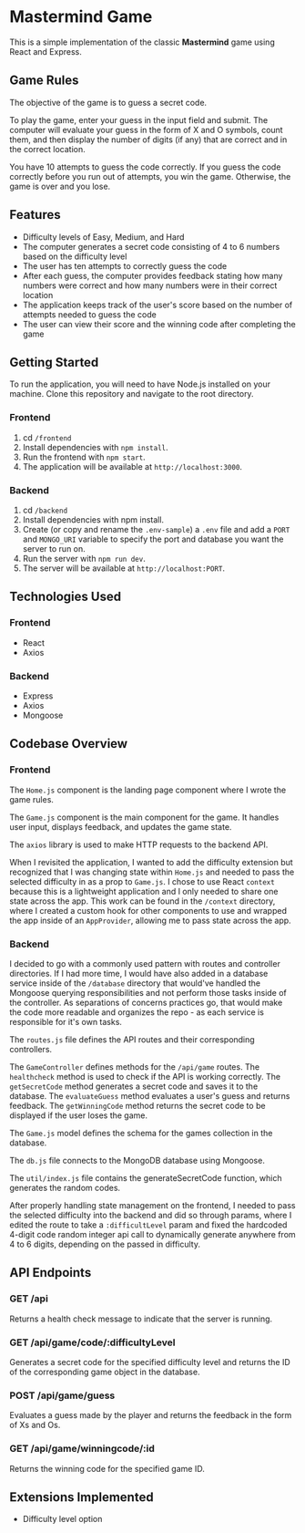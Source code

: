 # Mastermind Game

This is a simple implementation of the classic **Mastermind** game using React and Express.

## Game Rules

The objective of the game is to guess a secret code.

To play the game, enter your guess in the input field and submit. The computer will evaluate your guess in the form of X and O symbols, count them, and then display the number of digits (if any) that are correct and in the correct location.

You have 10 attempts to guess the code correctly. If you guess the code correctly before you run out of attempts, you win the game. Otherwise, the game is over and you lose.

## Features

- Difficulty levels of Easy, Medium, and Hard
- The computer generates a secret code consisting of 4 to 6 numbers based on the difficulty level
- The user has ten attempts to correctly guess the code
- After each guess, the computer provides feedback stating how many numbers were correct and how many numbers were in their correct location
- The application keeps track of the user's score based on the number of attempts needed to guess the code
- The user can view their score and the winning code after completing the game

## Getting Started

To run the application, you will need to have Node.js installed on your machine. Clone this repository and navigate to the root directory.

### Frontend

1. cd `/frontend`
2. Install dependencies with `npm install`.
3. Run the frontend with `npm start`.
4. The application will be available at `http://localhost:3000`.

### Backend

1. cd `/backend`
2. Install dependencies with npm install.
3. Create (or copy and rename the `.env-sample`) a `.env` file and add a `PORT` and `MONGO_URI` variable to specify the port and database you want the server to run on.
4. Run the server with `npm run dev`.
5. The server will be available at `http://localhost:PORT`.

## Technologies Used

### Frontend

- React
- Axios

### Backend

- Express
- Axios
- Mongoose

## Codebase Overview

### Frontend

The `Home.js` component is the landing page component where I wrote the game rules.

The `Game.js` component is the main component for the game. It handles user input, displays feedback, and updates the game state.

The `axios` library is used to make HTTP requests to the backend API.

When I revisited the application, I wanted to add the difficulty extension but recognized that I was changing state within `Home.js` and needed to pass the selected difficulty in as a prop to `Game.js`. I chose to use React `context` because this is a lightweight application and I only needed to share one state across the app. This work can be found in the `/context` directory, where I created a custom hook for other components to use and wrapped the app inside of an `AppProvider`, allowing me to pass state across the app.

### Backend

I decided to go with a commonly used pattern with routes and controller directories. If I had more time, I would have also added in a database service inside of the `/database` directory that would've handled the Mongoose querying responsibilities and not perform those tasks inside of the controller. As separations of concerns practices go, that would make the code more readable and organizes the repo - as each service is responsible for it's own tasks.

The `routes.js` file defines the API routes and their corresponding controllers.

The `GameController` defines methods for the `/api/game` routes. The `healthcheck` method is used to check if the API is working correctly. The `getSecretCode` method generates a secret code and saves it to the database. The `evaluateGuess` method evaluates a user's guess and returns feedback. The `getWinningCode` method returns the secret code to be displayed if the user loses the game.

The `Game.js` model defines the schema for the games collection in the database.

The `db.js` file connects to the MongoDB database using Mongoose.

The `util/index.js` file contains the generateSecretCode function, which generates the random codes.

After properly handling state management on the frontend, I needed to pass the selected difficulty into the backend and did so through params, where I edited the route to take a `:difficultLevel` param and fixed the hardcoded 4-digit code random integer api call to dynamically generate anywhere from 4 to 6 digits, depending on the passed in difficulty.

## API Endpoints

### GET /api

Returns a health check message to indicate that the server is running.

### GET /api/game/code/:difficultyLevel

Generates a secret code for the specified difficulty level and returns the ID of the corresponding game object in the database.

### POST /api/game/guess

Evaluates a guess made by the player and returns the feedback in the form of Xs and Os.

### GET /api/game/winningcode/:id

Returns the winning code for the specified game ID.

## Extensions Implemented

- Difficulty level option
